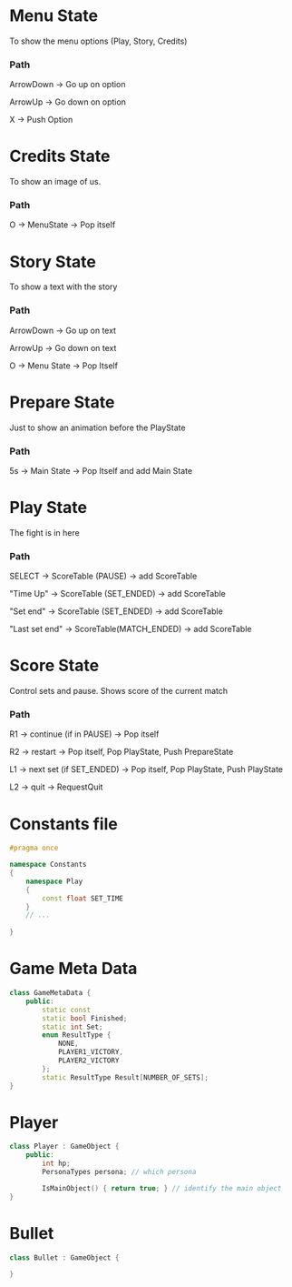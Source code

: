 # Menu State

To show the menu options (Play, Story, Credits)

### Path

ArrowDown → Go up on option

ArrowUp → Go down on option

X → Push Option

# Credits State

To show an image of us.

### Path

O → MenuState → Pop itself

# Story State

To show a text with the story

### Path

ArrowDown → Go up on text

ArrowUp → Go down on text

O → Menu State → Pop Itself

# Prepare State

Just to show an animation before the PlayState

### Path

5s → Main State → Pop Itself and add Main State

# Play State

The fight is in here

### Path

SELECT → ScoreTable (PAUSE) → add ScoreTable

"Time Up" → ScoreTable (SET_ENDED) → add ScoreTable

"Set end" → ScoreTable (SET_ENDED) → add ScoreTable

"Last set end" → ScoreTable(MATCH_ENDED) → add ScoreTable

# Score State

Control sets and pause. Shows score of the current match

### Path

R1 → continue (if in PAUSE) → Pop itself

R2 → restart → Pop itself, Pop PlayState, Push PrepareState

L1 → next set (if SET_ENDED) → Pop itself, Pop PlayState, Push PlayState

L2 → quit → RequestQuit

# Constants file
```c++
#pragma once

namespace Constants
{
    namespace Play
    {
        const float SET_TIME
    }
    // ...
    
}
```

# Game Meta Data
```c++
class GameMetaData {
    public:
        static const 
        static bool Finished;
        static int Set;
        enum ResultType {
            NONE,
            PLAYER1_VICTORY,
            PLAYER2_VICTORY
        };
        static ResultType Result[NUMBER_OF_SETS];
}
```
# Player
```c++
class Player : GameObject {
    public:
        int hp;
        PersonaTypes persona; // which persona

        IsMainObject() { return true; } // identify the main object
}
```
# Bullet
```c++
class Bullet : GameObject {

}
```
